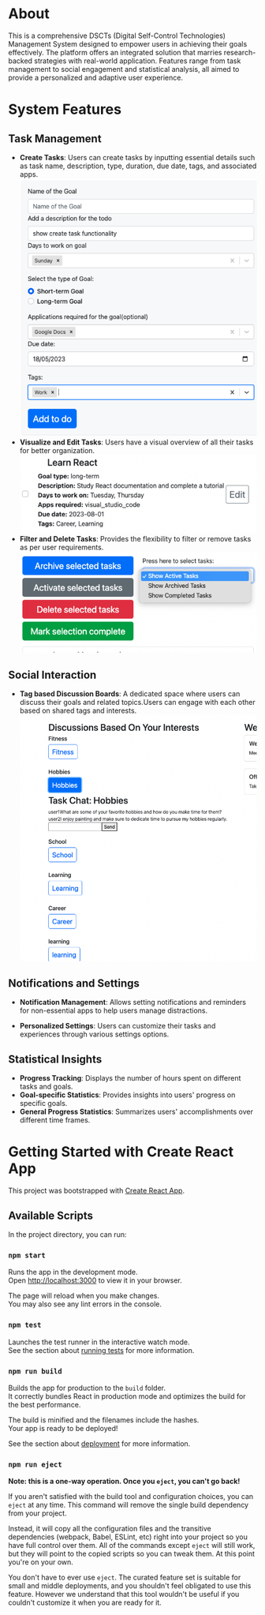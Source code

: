 # About
This is a comprehensive DSCTs (Digital Self-Control Technologies) Management System designed to empower users in achieving their goals effectively. The platform offers an integrated solution that marries research-backed strategies with real-world application. Features range from task management to social engagement and statistical analysis, all aimed to provide a personalized and adaptive user experience.

# System Features

## Task Management
- **Create Tasks**: Users can create tasks by inputting essential details such as task name, description, type, duration, due date, tags, and associated apps.
    ![Description](./screenshots/TaskCreation.png)
- **Visualize and Edit Tasks**: Users have a visual overview of all their tasks for better organization.
   ![Description](./screenshots/Task.png)
- **Filter and Delete Tasks**: Provides the flexibility to filter or remove tasks as per user requirements.
  ![Description](./screenshots/FilterTasks.png)

## Social Interaction
- **Tag based Discussion Boards**: A dedicated space where users can discuss their goals and related topics.Users can engage with each other based on shared tags and interests.
   ![Description](./screenshots/Discussions.png)


## Notifications and Settings
- **Notification Management**: Allows setting notifications and reminders for non-essential apps to help users manage distractions.
 
- **Personalized Settings**: Users can customize their tasks and experiences through various settings options.

## Statistical Insights
- **Progress Tracking**: Displays the number of hours spent on different tasks and goals.
- **Goal-specific Statistics**: Provides insights into users' progress on specific goals.
- **General Progress Statistics**: Summarizes users' accomplishments over different time frames.

# Getting Started with Create React App

This project was bootstrapped with [Create React App](https://github.com/facebook/create-react-app).

## Available Scripts

In the project directory, you can run:

### `npm start`

Runs the app in the development mode.\
Open [http://localhost:3000](http://localhost:3000) to view it in your browser.

The page will reload when you make changes.\
You may also see any lint errors in the console.

### `npm test`

Launches the test runner in the interactive watch mode.\
See the section about [running tests](https://facebook.github.io/create-react-app/docs/running-tests) for more information.

### `npm run build`

Builds the app for production to the `build` folder.\
It correctly bundles React in production mode and optimizes the build for the best performance.

The build is minified and the filenames include the hashes.\
Your app is ready to be deployed!

See the section about [deployment](https://facebook.github.io/create-react-app/docs/deployment) for more information.

### `npm run eject`

**Note: this is a one-way operation. Once you `eject`, you can't go back!**

If you aren't satisfied with the build tool and configuration choices, you can `eject` at any time. This command will remove the single build dependency from your project.

Instead, it will copy all the configuration files and the transitive dependencies (webpack, Babel, ESLint, etc) right into your project so you have full control over them. All of the commands except `eject` will still work, but they will point to the copied scripts so you can tweak them. At this point you're on your own.

You don't have to ever use `eject`. The curated feature set is suitable for small and middle deployments, and you shouldn't feel obligated to use this feature. However we understand that this tool wouldn't be useful if you couldn't customize it when you are ready for it.


